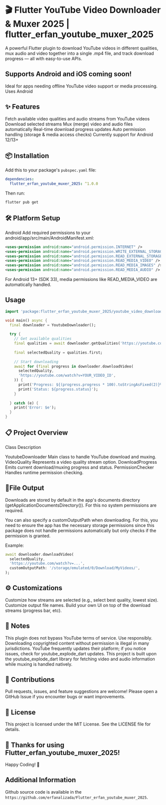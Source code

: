 # 🎬 Flutter YouTube Video Downloader & Muxer 2025 | flutter_erfan_youtube_muxer_2025

A powerful Flutter plugin to download YouTube videos in different qualities, mux audio and video together into a single .mp4 file, and track download progress — all with easy-to-use APIs.

## Supports Android and iOS coming soon!
Ideal for apps needing offline YouTube video support or media processing.
Uses Android 

## ✨ Features

Fetch available video qualities and audio streams from YouTube videos
Download selected streams
Mux (merge) video and audio files automatically
Real-time download progress updates
Auto permission handling (storage & media access checks)
Currently support for Android 12/13+ 

## 📦 Installation

Add this to your package's `pubspec.yaml` file:

```yaml
dependencies:
  flutter_erfan_youtube_muxer_2025: ^1.0.0
```

Then run:

```bash
flutter pub get
```

## 🛠️ Platform Setup

Android
Add required permissions to your android/app/src/main/AndroidManifest.xml:

```xml
<uses-permission android:name="android.permission.INTERNET" />
<uses-permission android:name="android.permission.WRITE_EXTERNAL_STORAGE" />
<uses-permission android:name="android.permission.READ_EXTERNAL_STORAGE" />
<uses-permission android:name="android.permission.READ_MEDIA_VIDEO" />
<uses-permission android:name="android.permission.READ_MEDIA_IMAGES" />
<uses-permission android:name="android.permission.READ_MEDIA_AUDIO" />

```
For Android 13+ (SDK 33), media permissions like READ_MEDIA_VIDEO are automatically handled.
## Usage

```dart
import 'package:flutter_erfan_youtube_muxer_2025/youtube_video_downloader.dart';

void main() async {
  final downloader = YoutubeDownloader();
  
  try {
    // Get available qualities
    final qualities = await downloader.getQualities('https://youtube.com/watch?v=YOUR_VIDEO_ID');
    
    final selectedQuality = qualities.first;
    
    // Start downloading
    await for (final progress in downloader.downloadVideo(
      selectedQuality,
      'https://youtube.com/watch?v=YOUR_VIDEO_ID',
    )) {
      print('Progress: ${(progress.progress * 100).toStringAsFixed(2)}%');
      print('Status: ${progress.status}');
    }
    
  } catch (e) {
    print('Error: $e');
  }
}

```
## 📋 Project Overview

Class	Description

YoutubeDownloader	Main class to handle YouTube download and muxing.
VideoQuality	Represents a video quality stream option.
DownloadProgress	Emits current download/muxing progress and status.
PermissionChecker	Handles runtime permission checking.


## 🧹File Output

Downloads are stored by default in the app's documents directory (getApplicationDocumentsDirectory()).
For this no system permissions are required.

You can also specify a customOutputPath when downloading.
For this, you need to ensure the app has the necessary storage permissions since this package does not handle permissions automatically but only checks if the permission is granted.

Example:

```dart
await downloader.downloadVideo(
  selectedQuality,
  'https://youtube.com/watch?v=...',
  customOutputPath: '/storage/emulated/0/Download/MyVideos/',
);

```

## ⚙️ Customizations
Customize how streams are selected (e.g., select best quality, lowest size).
Customize output file names.
Build your own UI on top of the download streams (progress bar, etc).


## 📢 Notes

This plugin does not bypass YouTube terms of service.
Use responsibly. Downloading copyrighted content without permission is illegal in many jurisdictions.
YouTube frequently updates their platform; if you notice issues, check for youtube_explode_dart updates.
This project is built upon the youtube_explode_dart library for fetching video and audio information while muxing is handled natively.

## 🤝 Contributions
Pull requests, issues, and feature suggestions are welcome!
Please open a GitHub Issue if you encounter bugs or want improvements.


## 📝 License
This project is licensed under the MIT License.
See the LICENSE file for details.

## 🌟 Thanks for using Flutter_erfan_youtube_muxer_2025!
Happy Coding! 🚀

## Additional Information

Github source code is available in the `https://github.com/erfanalizada/Flutter_erfan_youtube_muxer_2025`.

